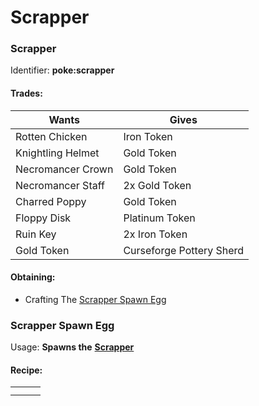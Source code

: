# Scrapper

### Scrapper

Identifier: **poke:scrapper**

#### Trades:

| Wants             | Gives                    |
| ----------------- | ------------------------ |
| Rotten Chicken    | Iron Token               |
| Knightling Helmet | Gold Token               |
| Necromancer Crown | Gold Token               |
| Necromancer Staff | 2x Gold Token            |
| Charred Poppy     | Gold Token               |
| Floppy Disk       | Platinum Token           |
| Ruin Key          | 2x Iron Token            |
| Gold Token        | Curseforge Pottery Sherd |

#### Obtaining:

* Crafting The [Scrapper Spawn Egg](https://github.com/ItsMePok/PFE/wiki/Scrapper#scrapper-spawn-egg)

### Scrapper Spawn Egg

Usage: **Spawns the** [**Scrapper**](https://github.com/ItsMePok/PFE/wiki/Scrapper)

#### Recipe:

|   |   |   |
| - | - | - |
|   |   |   |
|   |   |   |
